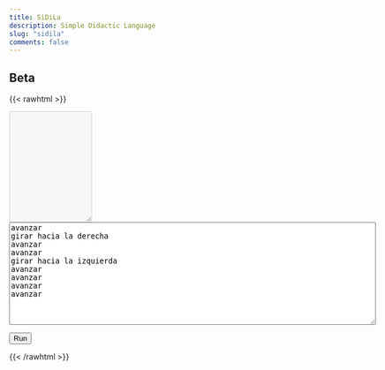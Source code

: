 ```yaml
---
title: SiDiLa
description: Simple Didactic Language
slug: "sidila"
comments: false
---
```


## Beta

{{< rawhtml >}}
<textarea id="output" class="output" cols="16" rows="13" disabled="true"></textarea>
<textarea id="code" class="source-code" cols="80" rows="12">
avanzar
girar hacia la derecha
avanzar
avanzar
girar hacia la izquierda
avanzar
avanzar
avanzar
avanzar
</textarea>
<button id="run">Run</button>
<script type="text/javascript" src="/sidila/peg.js"></script>
<script type="text/javascript" src="/sidila/sidila.js"></script>
{{< /rawhtml >}}